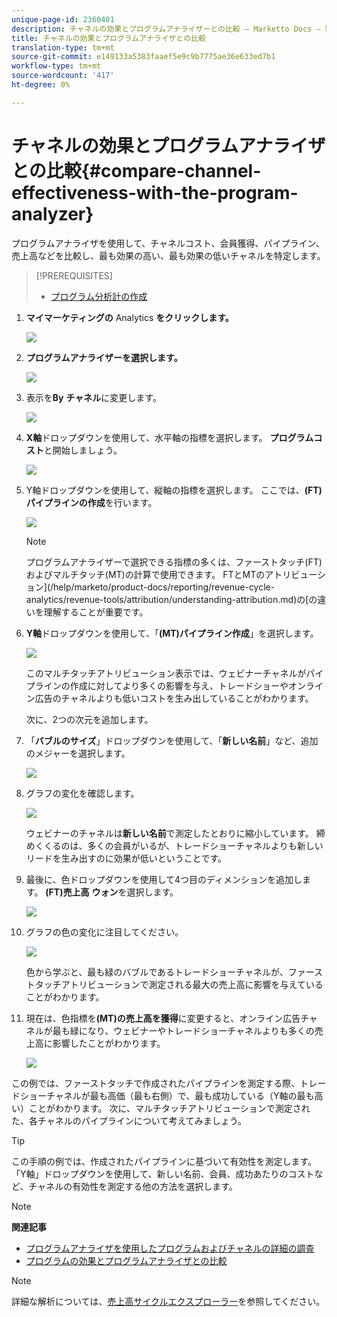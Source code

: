 ```yaml
---
unique-page-id: 2360401
description: チャネルの効果とプログラムアナライザーとの比較 — Marketto Docs — 製品ドキュメント
title: チャネルの効果とプログラムアナライザとの比較
translation-type: tm+mt
source-git-commit: e149133a5383faaef5e9c9b7775ae36e633ed7b1
workflow-type: tm+mt
source-wordcount: '417'
ht-degree: 0%

---
```



# チャネルの効果とプログラムアナライザとの比較{#compare-channel-effectiveness-with-the-program-analyzer}

プログラムアナライザを使用して、チャネルコスト、会員獲得、パイプライン、売上高などを比較し、最も効果の高い、最も効果の低いチャネルを特定します。

>[!PREREQUISITES]
>
>* [プログラム分析計の作成](create-a-program-analyzer.md)


1. **マイマーケティングの** Analytics **をクリックします。**

   ![](assets/image2014-9-17-18-3a36-3a13.png)

1. **プログラムアナライザーを選択します。**

   ![](assets/image2014-9-17-18-3a36-3a40.png)

1. 表示を&#x200B;**By** **チャネル**&#x200B;に変更します。

   ![](assets/image2014-9-17-18-3a36-3a59.png)

1. **X軸**&#x200B;ドロップダウンを使用して、水平軸の指標を選択します。 **プログラムコスト**&#x200B;と開始しましょう。

   ![](assets/image2014-9-17-18-3a37-3a7.png)

1. Y軸ドロップダウンを使用して、縦軸の指標を選択します。 ここでは、**(FT)パイプラインの作成**&#x200B;を行います。

   ![](assets/image2014-9-17-18-3a37-3a50.png)

   >[!NOTE]
   >
   >プログラムアナライザーで選択できる指標の多くは、ファーストタッチ(FT)およびマルチタッチ(MT)の計算で使用できます。 FTとMTのアトリビューション](/help/marketo/product-docs/reporting/revenue-cycle-analytics/revenue-tools/attribution/understanding-attribution.md)の[の違いを理解することが重要です。

1. **Y軸**&#x200B;ドロップダウンを使用して、「**(MT)パイプライン作成**」を選択します。

   ![](assets/image2014-9-17-18-3a39-3a5.png)

   このマルチタッチアトリビューション表示では、ウェビナーチャネルがパイプラインの作成に対してより多くの影響を与え、トレードショーやオンライン広告のチャネルよりも低いコストを生み出していることがわかります。

   次に、2つの次元を追加します。

1. 「**バブルのサイズ**」ドロップダウンを使用して、「**新しい名前**」など、追加のメジャーを選択します。

   ![](assets/image2014-9-17-18-3a39-3a36.png)

1. グラフの変化を確認します。

   ![](assets/image2014-9-17-18-3a39-3a55.png)

   ウェビナーのチャネルは&#x200B;**新しい名前**&#x200B;で測定したとおりに縮小しています。 締めくくるのは、多くの会員がいるが、トレードショーチャネルよりも新しいリードを生み出すのに効果が低いということです。

1. 最後に、色ドロップダウンを使用して4つ目のディメンションを追加します。 **(FT)売上高** **ウォン**&#x200B;を選択します。

   ![](assets/image2014-9-17-18-3a41-3a7.png)

1. グラフの色の変化に注目してください。

   ![](assets/image2014-9-17-18-3a41-3a19.png)

   色から学ぶと、最も緑のバブルであるトレードショーチャネルが、ファーストタッチアトリビューションで測定される最大の売上高に影響を与えていることがわかります。

1. 現在は、色指標を&#x200B;**(MT)の売上高を獲得**&#x200B;に変更すると、オンライン広告チャネルが最も緑になり、ウェビナーやトレードショーチャネルよりも多くの売上高に影響したことがわかります。

   ![](assets/image2014-9-17-18-3a41-3a40.png)

この例では、ファーストタッチで作成されたパイプラインを測定する際、トレードショーチャネルが最も高価（最も右側）で、最も成功している（Y軸の最も高い）ことがわかります。 次に、マルチタッチアトリビューションで測定された、各チャネルのパイプラインについて考えてみましょう。

>[!TIP]
>
>この手順の例では、作成されたパイプラインに基づいて有効性を測定します。 「Y軸」ドロップダウンを使用して、新しい名前、会員、成功あたりのコストなど、チャネルの有効性を測定する他の方法を選択します。

>[!NOTE]
>
>**関連記事**
>
>* [プログラムアナライザを使用したプログラムおよびチャネルの詳細の調査](explore-program-and-channel-details-with-the-program-analyzer.md)
>* [プログラムの効果とプログラムアナライザとの比較](compare-program-effectiveness-with-the-program-analyzer.md)

>



>[!NOTE]
>
>詳細な解析については、[売上高サイクルエクスプローラー](http://docs.marketo.com/display/docs/revenue+cycle+analytics)を参照してください。
